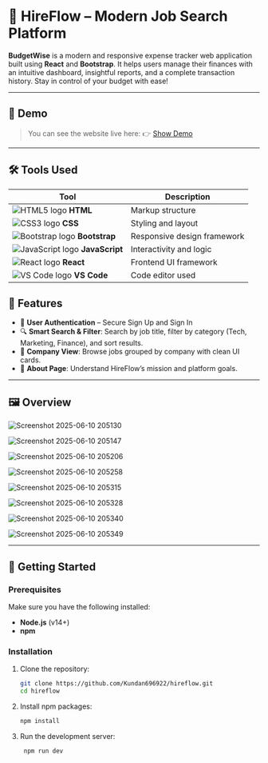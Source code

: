 # 💼 HireFlow – Modern Job Search Platform

**BudgetWise** is a modern and responsive expense tracker web application built using **React** and **Bootstrap**. It helps users manage their finances with an intuitive dashboard, insightful reports, and a complete transaction history. Stay in control of your budget with ease!

---

## 🚀 Demo 

> You can see the website live here: 👉 [Show Demo](https://budgetwise69.netlify.app/)

---

## 🛠️ Tools Used

| Tool           | Description           |
|----------------|-----------------------|
| ![HTML5 logo](https://img.icons8.com/color/24/html-5.png) **HTML** | Markup structure |
| ![CSS3 logo](https://img.icons8.com/color/24/css3.png) **CSS**   | Styling and layout |
| ![Bootstrap logo](https://img.icons8.com/color/24/bootstrap.png) **Bootstrap** | Responsive design framework |
| ![JavaScript logo](https://img.icons8.com/color/24/javascript--v1.png) **JavaScript** | Interactivity and logic |
| ![React logo](https://img.icons8.com/color/24/react-native.png) **React** | Frontend UI framework |
| ![VS Code logo](https://img.icons8.com/color/24/visual-studio-code-2019.png) **VS Code** | Code editor used |

## 🌟 Features

- 🔐 **User Authentication** – Secure Sign Up and Sign In
- 🔍 **Smart Search & Filter**: Search by job title, filter by category (Tech, Marketing, Finance), and sort results.
- 🏢 **Company View**: Browse jobs grouped by company with clean UI cards.
- 💬 **About Page**: Understand HireFlow’s mission and platform goals.

---

## 🖼️ Overview 

![Screenshot 2025-06-10 205130](https://github.com/user-attachments/assets/5711727e-1536-48e5-8fd4-9dc828bcefc5)

![Screenshot 2025-06-10 205147](https://github.com/user-attachments/assets/a55cfd93-bb7a-40a8-b880-a4a1f3703a11)

![Screenshot 2025-06-10 205206](https://github.com/user-attachments/assets/f40182f9-91fe-4ef2-90ca-07c53141d09a)

![Screenshot 2025-06-10 205258](https://github.com/user-attachments/assets/7a1afe37-ae98-4f3d-8fe1-30bf98287529)

![Screenshot 2025-06-10 205315](https://github.com/user-attachments/assets/e2e9915c-9bff-4c62-8f64-62b75e5c094e)

![Screenshot 2025-06-10 205328](https://github.com/user-attachments/assets/88b018d8-1208-49d3-834f-b91062a45b6e)

![Screenshot 2025-06-10 205340](https://github.com/user-attachments/assets/eaa5ba70-24ed-4e01-a044-6904ad6e18ac)

![Screenshot 2025-06-10 205349](https://github.com/user-attachments/assets/2cae9079-61d2-4281-a46a-1c764a7ba5a3)


---

## 🚀 Getting Started

### Prerequisites

Make sure you have the following installed:
- **Node.js** (v14+)
- **npm**

### Installation

1. Clone the repository:
   ```bash
   git clone https://github.com/Kundan696922/hireflow.git
   cd hireflow
   
2. Install npm packages:
   ```bash
   npm install

3. Run the development server:
   ```bash
    npm run dev
